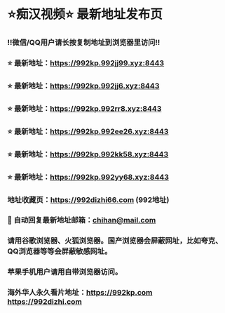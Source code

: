 # ⭐️痴汉视频⭐️ 最新地址发布页

### ‼️微信/QQ用户请长按复制地址到浏览器里访问‼️

### ⭐️ 最新地址：https://992kp.992jj99.xyz:8443

### ⭐️ 最新地址：https://992kp.992jj6.xyz:8443

### ⭐️ 最新地址：https://992kp.992rr8.xyz:8443

### ⭐️ 最新地址：https://992kp.992ee26.xyz:8443

### ⭐️ 最新地址：https://992kp.992kk58.xyz:8443

### ⭐️ 最新地址：https://992kp.992yy68.xyz:8443



### 地址收藏页：https://992dizhi66.com (992地址)
### 📧 自动回复最新地址邮箱：chihan@mail.com
### 请用谷歌浏览器、火狐浏览器。国产浏览器会屏蔽网址，比如夸克、QQ浏览器等等会屏蔽敏感网址。
### 苹果手机用户请用自带浏览器访问。
### 海外华人永久看片地址：https://992kp.com  https://992dizhi.com
